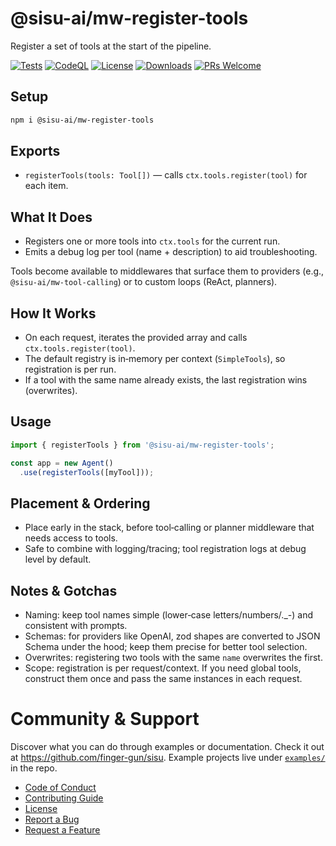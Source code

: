 # @sisu-ai/mw-register-tools

Register a set of tools at the start of the pipeline.

[![Tests](https://github.com/finger-gun/sisu/actions/workflows/tests.yml/badge.svg?branch=main)](https://github.com/finger-gun/sisu/actions/workflows/tests.yml)
[![CodeQL](https://github.com/finger-gun/sisu/actions/workflows/github-code-scanning/codeql/badge.svg)](https://github.com/finger-gun/sisu/actions/workflows/github-code-scanning/codeql)
[![License](https://img.shields.io/badge/license-Apache--2.0-blue)](https://github.com/finger-gun/sisu/blob/main/LICENSE)
[![Downloads](https://img.shields.io/npm/dm/%40sisu-ai%2Fmw-register-tools)](https://www.npmjs.com/package/@sisu-ai/mw-register-tools)
[![PRs Welcome](https://img.shields.io/badge/PRs-welcome-brightgreen.svg)](https://github.com/finger-gun/sisu/blob/main/CONTRIBUTING.md)

## Setup
```bash
npm i @sisu-ai/mw-register-tools
```

## Exports
- `registerTools(tools: Tool[])` — calls `ctx.tools.register(tool)` for each item.

## What It Does
- Registers one or more tools into `ctx.tools` for the current run.
- Emits a debug log per tool (name + description) to aid troubleshooting.

Tools become available to middlewares that surface them to providers (e.g., `@sisu-ai/mw-tool-calling`) or to custom loops (ReAct, planners).

## How It Works
- On each request, iterates the provided array and calls `ctx.tools.register(tool)`.
- The default registry is in‑memory per context (`SimpleTools`), so registration is per run.
- If a tool with the same name already exists, the last registration wins (overwrites).

## Usage
```ts
import { registerTools } from '@sisu-ai/mw-register-tools';

const app = new Agent()
  .use(registerTools([myTool]));
```

## Placement & Ordering
- Place early in the stack, before tool‑calling or planner middleware that needs access to tools.
- Safe to combine with logging/tracing; tool registration logs at debug level by default.

## Notes & Gotchas
- Naming: keep tool names simple (lower‑case letters/numbers/._-) and consistent with prompts.
- Schemas: for providers like OpenAI, zod shapes are converted to JSON Schema under the hood; keep them precise for better tool selection.
- Overwrites: registering two tools with the same `name` overwrites the first.
- Scope: registration is per request/context. If you need global tools, construct them once and pass the same instances in each request.

# Community & Support

Discover what you can do through examples or documentation. Check it out at https://github.com/finger-gun/sisu. Example projects live under [`examples/`](https://github.com/finger-gun/sisu/tree/main/examples) in the repo.

- [Code of Conduct](https://github.com/finger-gun/sisu/blob/main/CODE_OF_CONDUCT.md)
- [Contributing Guide](https://github.com/finger-gun/sisu/blob/main/CONTRIBUTING.md)
- [License](https://github.com/finger-gun/sisu/blob/main/LICENSE)
- [Report a Bug](https://github.com/finger-gun/sisu/issues/new?template=bug_report.md)
- [Request a Feature](https://github.com/finger-gun/sisu/issues/new?template=feature_request.md)
